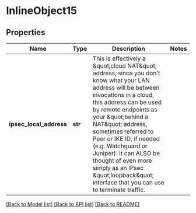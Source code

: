 # InlineObject15

## Properties
Name | Type | Description | Notes
------------ | ------------- | ------------- | -------------
**ipsec_local_address** | **str** | This is effectively a \&quot;cloud NAT\&quot; address, since you don&#39;t know what your LAN address  will be between invocations in a cloud, this address can be used by remote endpoints  as your \&quot;behind a NAT\&quot; address, sometimes referred to Peer or IKE ID, if needed (e.g. Watchguard or Juniper). It can ALSO be thought of even more simply as an IPsec \&quot;loopback\&quot; interface that you can use to terminate traffic.  | 

[[Back to Model list]](../README.md#documentation-for-models) [[Back to API list]](../README.md#documentation-for-api-endpoints) [[Back to README]](../README.md)


